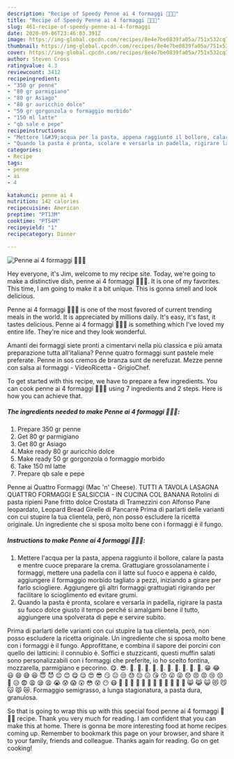 ```yaml
---
description: "Recipe of Speedy Penne ai 4 formaggi 🧀🍝😋"
title: "Recipe of Speedy Penne ai 4 formaggi 🧀🍝😋"
slug: 461-recipe-of-speedy-penne-ai-4-formaggi
date: 2020-09-06T23:46:03.391Z
image: https://img-global.cpcdn.com/recipes/8e4e7be0839fa05a/751x532cq70/penne-ai-4-formaggi-🧀🍝😋-recipe-main-photo.jpg
thumbnail: https://img-global.cpcdn.com/recipes/8e4e7be0839fa05a/751x532cq70/penne-ai-4-formaggi-🧀🍝😋-recipe-main-photo.jpg
cover: https://img-global.cpcdn.com/recipes/8e4e7be0839fa05a/751x532cq70/penne-ai-4-formaggi-🧀🍝😋-recipe-main-photo.jpg
author: Steven Cross
ratingvalue: 4.3
reviewcount: 3412
recipeingredient:
- "350 gr penne"
- "80 gr parmigiano"
- "80 gr Asiago"
- "80 gr auricchio dolce"
- "50 gr gorgonzola o formaggio morbido"
- "150 ml latte"
- "qb sale e pepe"
recipeinstructions:
- "Mettere l&#39;acqua per la pasta, appena raggiunto il bollore, calare la pasta e mentre cuoce preparare la crema. Grattugiare grossolanamente i formaggi, mettere una padella con il latte sul fuoco e appena è caldo, aggiungere il formaggio morbido tagliato a pezzi, iniziando a girare per farlo sciogliere. Aggiungere gli altri formaggi grattugiati rigirando per facilitare lo scioglimento ed evitare grumi."
- "Quando la pasta è pronta, scolare e versarla in padella, rigirare la pasta su fuoco dolce giusto il tempo perché si amalgami bene il tutto, aggiungere una spolverata di pepe e servire subito."
categories:
- Recipe
tags:
- penne
- ai
- 4

katakunci: penne ai 4 
nutrition: 142 calories
recipecuisine: American
preptime: "PT13M"
cooktime: "PT54M"
recipeyield: "1"
recipecategory: Dinner

---
```



![Penne ai 4 formaggi 🧀🍝😋](https://img-global.cpcdn.com/recipes/8e4e7be0839fa05a/751x532cq70/penne-ai-4-formaggi-🧀🍝😋-recipe-main-photo.jpg)

Hey everyone, it's Jim, welcome to my recipe site. Today, we're going to make a distinctive dish, penne ai 4 formaggi 🧀🍝😋. It is one of my favorites. This time, I am going to make it a bit unique. This is gonna smell and look delicious.

Penne ai 4 formaggi 🧀🍝😋 is one of the most favored of current trending meals in the world. It is appreciated by millions daily. It's easy, it's fast, it tastes delicious. Penne ai 4 formaggi 🧀🍝😋 is something which I've loved my entire life. They're nice and they look wonderful.

Amanti dei formaggi siete pronti a cimentarvi nella più classica e più amata preparazione tutta all&#39;italiana? Penne quatro formaggi sunt pastele mele preferate. Penne in sos cremos de branza sunt de nerefuzat. Mezze penne con salsa ai formaggi - VideoRicetta - GrigioChef.


To get started with this recipe, we have to prepare a few ingredients. You can cook penne ai 4 formaggi 🧀🍝😋 using 7 ingredients and 2 steps. Here is how you can achieve that.

<!--inarticleads1-->

##### The ingredients needed to make Penne ai 4 formaggi 🧀🍝😋:

1. Prepare 350 gr penne
1. Get 80 gr parmigiano
1. Get 80 gr Asiago
1. Make ready 80 gr auricchio dolce
1. Make ready 50 gr gorgonzola o formaggio morbido
1. Take 150 ml latte
1. Prepare qb sale e pepe


Penne ai Quattro Formaggi (Mac &#39;n&#39; Cheese). TUTTI A TAVOLA LASAGNA QUATTRO FORMAGGI E SALSICCIA - IN CUCINA COL BANANA Rotolini di pasta ripieni Pane fritto dolce Crostata di Tramezzini con Alfonso Pane leopardato, Leopard Bread Girelle di Pancarrè Prima di parlarti delle varianti con cui stupire la tua clientela, però, non posso escludere la ricetta originale. Un ingrediente che si sposa molto bene con i formaggi è il fungo. 

<!--inarticleads2-->

##### Instructions to make Penne ai 4 formaggi 🧀🍝😋:

1. Mettere l&#39;acqua per la pasta, appena raggiunto il bollore, calare la pasta e mentre cuoce preparare la crema. Grattugiare grossolanamente i formaggi, mettere una padella con il latte sul fuoco e appena è caldo, aggiungere il formaggio morbido tagliato a pezzi, iniziando a girare per farlo sciogliere. Aggiungere gli altri formaggi grattugiati rigirando per facilitare lo scioglimento ed evitare grumi.
1. Quando la pasta è pronta, scolare e versarla in padella, rigirare la pasta su fuoco dolce giusto il tempo perché si amalgami bene il tutto, aggiungere una spolverata di pepe e servire subito.


Prima di parlarti delle varianti con cui stupire la tua clientela, però, non posso escludere la ricetta originale. Un ingrediente che si sposa molto bene con i formaggi è il fungo. Approfittane, e combina il sapore dei porcini con quello dei latticini: il connubio è. Soffici e stuzzicanti, questi muffin salati sono personalizzabili con i formaggi che preferite, io ho scelto fontina, mozzarella, parmigiano e pecorino. 😋. 😎. 🥯. 🥞. 🧀. 🍖. 🍗. 🍛. 🍜. 🍝. 🍠. 🍢. 😁 😂 😃 😄 😅 😆 😇 😈 😉 😊 😋 😌 😍 😎 😏 😐 😒 😓 😔 😖 😘 😚 😜 😝 😞 😠 😡 😢 😣 😤 😥 😨 😩 😪 😫 😭 😰 😱 😲 😳 😵 😶 😷 👴 🙅 🙆 🙇 🙈 🙉 🙊 🙋 🙌 🙍 🙎 🙏 😸 😹 😺 😻 😼 😽 😾 😿. Formaggio semigrasso, a lunga stagionatura, a pasta dura, granulosa. 

So that is going to wrap this up with this special food penne ai 4 formaggi 🧀🍝😋 recipe. Thank you very much for reading. I am confident that you can make this at home. There is gonna be more interesting food at home recipes coming up. Remember to bookmark this page on your browser, and share it to your family, friends and colleague. Thanks again for reading. Go on get cooking!

